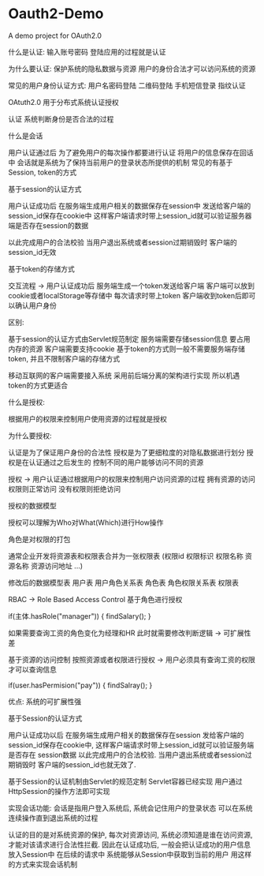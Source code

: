 # Oauth2-Demo
A demo project for OAuth2.0

什么是认证: 输入账号密码 登陆应用的过程就是认证

为什么要认证: 保护系统的隐私数据与资源 用户的身份合法才可以访问系统的资源

常见的用户身份认证方式: 用户名密码登陆 二维码登陆 手机短信登录 指纹认证

OAtuth2.0 用于分布式系统认证授权

认证 系统判断身份是否合法的过程

什么是会话

用户认证通过后 为了避免用户的每次操作都要进行认证 将用户的信息保存在回话中 会话就是系统为了保持当前用户的登录状态所提供的机制 常见的有基于Session, token的方式

基于session的认证方式

用户认证成功后 在服务端生成用户相关的数据保存在session中 发送给客户端的session_id保存在cookie中 这样客户端请求时带上session_id就可以验证服务器端是否存在session的数据

以此完成用户的合法校验 当用户退出系统或者session过期销毁时 客户端的session_id无效

基于token的存储方式

交互流程 -> 用户认证成功后 服务端生成一个token发送给客户端 客户端可以放到cookie或者localStorage等存储中 每次请求时带上token 客户端收到token后即可以确认用户身份

区别:

基于session的认证方式由Servlet规范制定 服务端需要存储session信息 要占用内存的资源 客户端需要支持cookie 基于token的方式则一般不需要服务端存储token, 并且不限制客户端的存储方式 

移动互联网的客户端需要接入系统 采用前后端分离的架构进行实现 所以机遇token的方式更适合

什么是授权:

根据用户的权限来控制用户使用资源的过程就是授权

为什么要授权:

认证是为了保证用户身份的合法性 授权是为了更细粒度的对隐私数据进行划分 授权是在认证通过之后发生的 控制不同的用户能够访问不同的资源

授权 -> 用户认证通过根据用户的权限来控制用户访问资源的过程 拥有资源的访问权限则正常访问 没有权限则拒绝访问

授权的数据模型

授权可以理解为Who对What(Which)进行How操作

角色是对权限的打包

通常企业开发将资源表和权限表合并为一张权限表 (权限id 权限标识 权限名称 资源名称 资源访问地址 ...)

修改后的数据模型表 用户表 用户角色关系表 角色表 角色权限关系表 权限表

RBAC -> Role Based Access Control 基于角色进行授权

if(主体.hasRole("manager")) {
  findSalary();
}

如果需要查询工资的角色变化为经理和HR 此时就需要修改判断逻辑 -> 可扩展性差

基于资源的访问控制 按照资源或者权限进行授权 -> 用户必须具有查询工资的权限才可以查询信息

if(user.hasPermision("pay")) {
  findSalray();
}

优点: 系统的可扩展性强

基于Session的认证方式

用户认证成功以后 在服务端生成用户相关的数据保存在session 发给客户端的session_id保存在cookie中, 这样客户端请求时带上session_id就可以验证服务端是否存在
session数据 以此完成用户的合法校验. 当用户退出系统或者session过期销毁时 客户端的session_id也就无效了.

基于Session的认证机制由Servlet的规范定制 Servlet容器已经实现 用户通过HttpSession的操作方法即可实现

实现会话功能: 会话是指用户登入系统后, 系统会记住用户的登录状态 可以在系统连续操作直到退出系统的过程

认证的目的是对系统资源的保护, 每次对资源访问, 系统必须知道是谁在访问资源, 才能对该请求进行合法性拦截. 因此在认证成功后, 一般会把认证成功的用户信息放入Session中
在后续的请求中 系统能够从Session中获取到当前的用户 用这样的方式来实现会话机制
